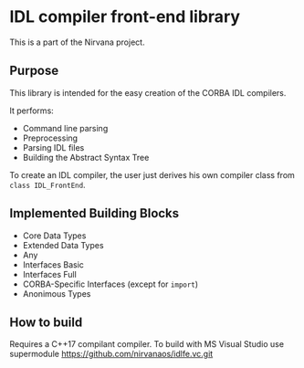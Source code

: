 # IDL compiler front-end library

This is a part of the Nirvana project.

## Purpose

This library is intended for the easy creation of the CORBA IDL compilers.

It performs:

* Command line parsing
* Preprocessing
* Parsing IDL files
* Building the Abstract Syntax Tree

To create an IDL compiler, the user just derives his own compiler class from `class IDL_FrontEnd`.

## Implemented Building Blocks

* Core Data Types
* Extended Data Types
* Any
* Interfaces Basic
* Interfaces Full
* CORBA-Specific Interfaces (except for `import`)
* Anonimous Types

## How to build
Requires a C++17 compilant compiler.
To build with MS Visual Studio use supermodule https://github.com/nirvanaos/idlfe.vc.git
